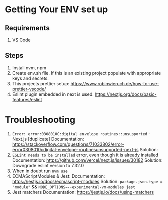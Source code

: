 # Getting Your ENV set up

## Requirements
1. VS Code


## Steps
1. Install nvm, npm 
2. Create env.sh file. If this is an existing project populate with appropriate keys and secrets.
2. This projects prettier setup: https://www.robinwieruch.de/how-to-use-prettier-vscode/
3. Eslint plugin embedded in next is used: https://nextjs.org/docs/basic-features/eslint


# Troubleshooting
1. `Error: error:0308010C:digital envelope routines::unsupported` - Next.js [duplicate]
    Documentation: https://stackoverflow.com/questions/71033802/error-error0308010cdigital-envelope-routinesunsupported-next-js
    Solution: 
2. `ESLint needs to be installed` error, even though it is already installed
    Documentation: https://github.com/vercel/next.js/issues/30182
    Solution: Downgrade eslint version to 7.32.0
3. When in doubt run `nvm use`
4. ECMAScriptModules & Jest: 
    Documentation: https://jestjs.io/docs/ecmascript-modules
    Solution: `package.json.type = "module"` && `NODE_OPTIONS=--experimental-vm-modules jest`
5. Jest matchers 
    Documentation: https://jestjs.io/docs/using-matchers 
